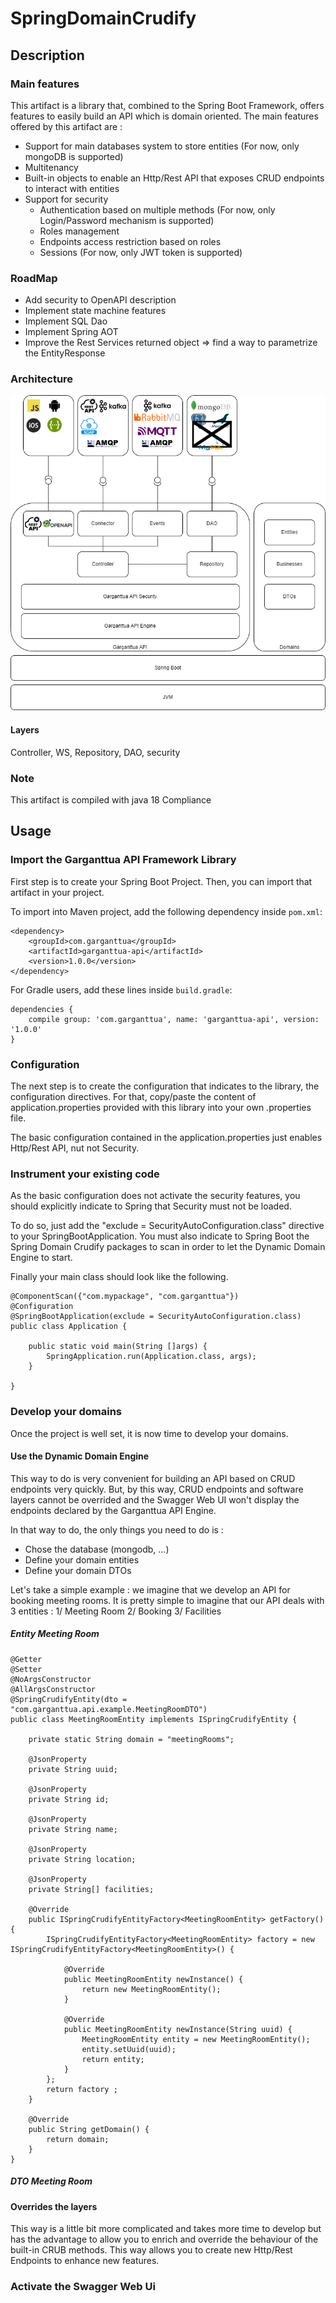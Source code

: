 # SpringDomainCrudify

## Description

### Main features

This artifact is a library that, combined to the Spring Boot Framework, offers features to easily build an API which is domain oriented.
The main features offered by this artifact are :
 * Support for main databases system to store entities (For now, only mongoDB is supported)
 * Multitenancy
 * Built-in objects to enable an Http/Rest API that exposes CRUD endpoints to interact with entities
 * Support for security
   * Authentication based on multiple methods (For now, only Login/Password mechanism is supported)
   * Roles management
   * Endpoints access restriction based on roles 
   * Sessions (For now, only JWT token is supported)
    
### RoadMap

 * Add security to OpenAPI description
 * Implement state machine features
 * Implement SQL Dao
 * Implement Spring AOT
 * Improve the Rest Services returned object => find a way to parametrize the EntityResponse


### Architecture

![plot](./garganttua-api-architecture.png)

#### Layers

Controller, WS, Repository, DAO, security 



    
### Note

This artifact is compiled with java 18 Compliance

## Usage

### Import the Garganttua API Framework Library 

First step is to create your Spring Boot Project. Then, you can import that artifact in your project.

To import into Maven project, add the following dependency inside `pom.xml`:

	<dependency>
		<groupId>com.garganttua</groupId>
		<artifactId>garganttua-api</artifactId>
		<version>1.0.0</version>
	</dependency>

For Gradle users, add these lines inside `build.gradle`:

    dependencies {
        compile group: 'com.garganttua', name: 'garganttua-api', version: '1.0.0'
    }
    
### Configuration

The next step is to create the configuration that indicates to the library, the configuration directives.
For that, copy/paste the content of application.properties provided with this library into your own .properties file. 

The basic configuration contained in the application.properties just enables Http/Rest API, nut not Security. 

### Instrument your existing code

As the basic configuration does not activate the security features, you should explicitly indicate to Spring that Security must not be loaded. 

To do so, just add the "exclude = SecurityAutoConfiguration.class" directive to your SpringBootApplication. 
You must also indicate to Spring Boot the Spring Domain Crudify packages to scan in order to let the Dynamic Domain Engine to start. 

Finally your main class should look like the following. 


	@ComponentScan({"com.mypackage", "com.garganttua"})
	@Configuration
	@SpringBootApplication(exclude = SecurityAutoConfiguration.class)
	public class Application {
	
		public static void main(String []args) {
			SpringApplication.run(Application.class, args);
		}
	
	}
	
### Develop your domains
Once the project is well set, it is now time to develop your domains. 

#### Use the Dynamic Domain Engine

This way to do is very convenient for building an API based on CRUD endpoints very quickly. But, by this way, CRUD endpoints and software layers cannot be overrided and the Swagger Web UI won't display the endpoints declared by the Garganttua API Engine. 

In that way to do, the only things you need to do is :
 * Chose the database (mongodb, ...)
 * Define your domain entities
 * Define your domain DTOs
 
Let's take a simple example : we imagine that we develop an API for booking meeting rooms. It is pretty simple to imagine that our API deals with 3 entities : 
1/ Meeting Room
2/ Booking
3/ Facilities

##### Entity Meeting Room 

	@Getter
	@Setter
	@NoArgsConstructor
	@AllArgsConstructor
	@SpringCrudifyEntity(dto = "com.garganttua.api.example.MeetingRoomDTO")
	public class MeetingRoomEntity implements ISpringCrudifyEntity {
	
		private static String domain = "meetingRooms";
	
		@JsonProperty
		private String uuid;
	
		@JsonProperty
		private String id;
		
		@JsonProperty
		private String name;
		
		@JsonProperty
		private String location;
		
		@JsonProperty
		private String[] facilities;
	
		@Override
		public ISpringCrudifyEntityFactory<MeetingRoomEntity> getFactory() {
			ISpringCrudifyEntityFactory<MeetingRoomEntity> factory = new ISpringCrudifyEntityFactory<MeetingRoomEntity>() {
			
				@Override
				public MeetingRoomEntity newInstance() {
					return new MeetingRoomEntity();
				}
	
				@Override
				public MeetingRoomEntity newInstance(String uuid) {
					MeetingRoomEntity entity = new MeetingRoomEntity();
					entity.setUuid(uuid);
					return entity;
				}
			};
			return factory ;
		}
	
		@Override
		public String getDomain() {
			return domain;
		}
	}
	
##### DTO Meeting Room



#### Overrides the layers

This way is a little bit more complicated and takes more time to develop but has the advantage to allow you to enrich and override the behaviour of the built-in CRUB methods. This way allows you to create new Http/Rest Endpoints to enhance new features.



### Activate the Swagger Web Ui


